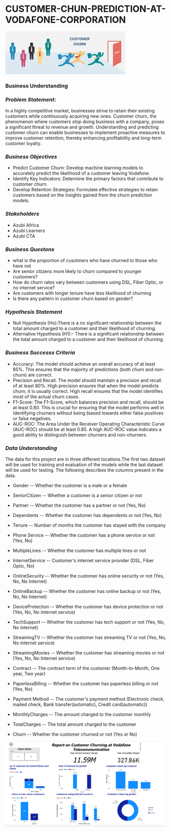 # CUSTOMER-CHUN-PREDICTION-AT-VODAFONE-CORPORATION
![alt text](image-1.png)
###  Business Understanding
### *Problem Statement*:
In a highly competitive market, businesses strive to retain their existing customers while continuously acquiring new ones. Customer churn, the phenomenon where customers stop doing business with a company, poses a significant threat to revenue and growth. Understanding and predicting customer churn can enable businesses to implement proactive measures to improve customer retention, thereby enhancing profitability and long-term customer loyalty.

### *Business Objectives*
- Predict Customer Churn: Develop machine learning models to accurately predict the likelihood of a customer leaving Vodafone.
- Identify Key Indicators: Determine the primary factors that contribute to customer churn.
- Develop Retention Strategies: Formulate effective strategies to retain customers based on the insights gained from the churn prediction models.
### *Stakeholders*
- Azubi Africa
- Azubi Learners
- Azubi CTA

### *Business Questons*
- what is the proportion of cusotmers who have churned to those who have not 
- Are senior citizens more likely to churn compared to younger customers?
- How do churn rates vary between customers using DSL, Fiber Optic, or no internet service?
- Are customers with longer tenure have less likelihood of churning
-  Is there any pattern in customer churn based on gender?
### *Hypothesis Statement*
- Null Hypothesis (Ho):There is a no significant relationship between the total amount charged to a customer and their likelihood of churning.
 - Alternative Hypothesis (H1):- There is a significant relationship between the total amount charged to a customer and their likelihood of churning.

 ### *Business Successs Criteria*
 - Accuracy: The model should achieve an overall accuracy of at least 85%. This ensures that the majority of predictions (both churn and non-churn) are correct.
- Precision and Recall: The model should maintain a precision and recall of at least 80%. High precision ensures that when the model predicts churn, it is usually correct. High recall ensures that the model identifies most of the actual churn cases.
- F1-Score: The F1-Score, which balances precision and recall, should be at least 0.80. This is crucial for ensuring that the model performs well in identifying churners without being biased towards either false positives or false negatives.
- AUC-ROC: The Area Under the Receiver Operating Characteristic Curve (AUC-ROC) should be at least 0.85. A high AUC-ROC value indicates a good ability to distinguish between churners and non-churners.
### *Data Understanding*
The data for this project are  in three different locations.The first two dataset will be used for training and evaluation of the models while the last dataset will be used for testing. The following describes the columns present in the data.

- Gender -- Whether the customer is a male or a female

- SeniorCitizen -- Whether a customer is a senior citizen or not

- Partner -- Whether the customer has a partner or not (Yes, No)

- Dependents -- Whether the customer has dependents or not (Yes, No)

- Tenure -- Number of months the customer has stayed with the company

- Phone Service -- Whether the customer has a phone service or not (Yes, No)

- MultipleLines -- Whether the customer has multiple lines or not

- InternetService -- Customer's internet service provider (DSL, Fiber Optic, No)

- OnlineSecurity -- Whether the customer has online security or not (Yes, No, No Internet)

- OnlineBackup -- Whether the customer has online backup or not (Yes, No, No Internet)

- DeviceProtection -- Whether the customer has device protection or not (Yes, No, No internet service)

- TechSupport -- Whether the customer has tech support or not (Yes, No, No internet)

- StreamingTV -- Whether the customer has streaming TV or not (Yes, No, No internet service)

- StreamingMovies -- Whether the customer has streaming movies or not (Yes, No, No Internet service)

- Contract -- The contract term of the customer (Month-to-Month, One year, Two year)

- PaperlessBilling -- Whether the customer has paperless billing or not (Yes, No)

- Payment Method -- The customer's payment method (Electronic check, mailed check, Bank transfer(automatic), Credit card(automatic))

- MonthlyCharges -- The amount charged to the customer monthly

- TotalCharges -- The total amount charged to the customer

- Churn -- Whether the customer churned or not (Yes or No)

![alt text](image.png)